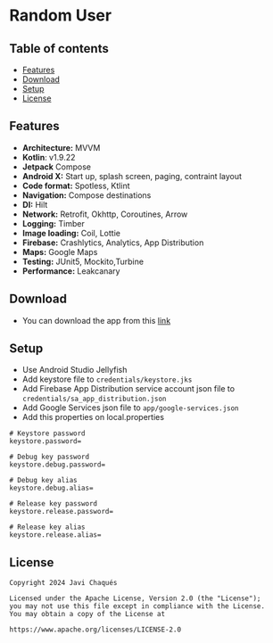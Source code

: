 # Random User

## Table of contents

- [Features](#features)
- [Download](#download)
- [Setup](#setup)
- [License](#license)

## Features
- **Architecture:** MVVM
- **Kotlin**: v1.9.22
- **Jetpack** Compose
- **Android X:** Start up, splash screen, paging, contraint layout
- **Code format:** Spotless, Ktlint
- **Navigation:** Compose destinations
- **DI:** Hilt
- **Network:** Retrofit, Okhttp, Coroutines, Arrow
- **Logging:** Timber
- **Image loading:** Coil, Lottie
- **Firebase:** Crashlytics, Analytics, App Distribution
- **Maps:** Google Maps
- **Testing:** JUnit5, Mockito,Turbine
- **Performance:** Leakcanary

## Download
- You can download the app from this [link](https://appdistribution.firebase.dev/i/9905ab3d4f5a16ac)

## Setup
- Use Android Studio Jellyfish
- Add keystore file to ```credentials/keystore.jks```
- Add Firebase App Distribution service account json file to ```credentials/sa_app_distribution.json```
- Add Google Services json file to ```app/google-services.json```
- Add this properties on local.properties
```
# Keystore password
keystore.password=

# Debug key password
keystore.debug.password=

# Debug key alias
keystore.debug.alias=

# Release key password
keystore.release.password=

# Release key alias
keystore.release.alias=
```

## License
```
Copyright 2024 Javi Chaqués

Licensed under the Apache License, Version 2.0 (the "License");
you may not use this file except in compliance with the License.
You may obtain a copy of the License at

https://www.apache.org/licenses/LICENSE-2.0
```
